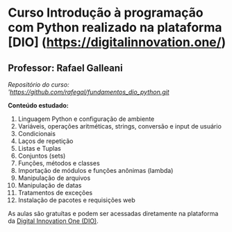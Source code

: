 # Curso Introdução à programação com Python realizado na plataforma [DIO] (https://digitalinnovation.one/)

## Professor: Rafael Galleani

*Repositório do curso: 'https://github.com/rafegal/fundamentos_dio_python.git*

**Conteúdo estudado:**

1. Linguagem Python e configuração de ambiente
2. Variáveis, operações aritméticas, strings, conversão e input de usuário
3. Condicionais
4. Laços de repetição
5. Listas e Tuplas
6. Conjuntos (sets)
7. Funções, métodos e classes
8. Importação de módulos e funções anônimas (lambda)
9. Manipulação de arquivos
10. Manipulação de datas
11. Tratamentos de exceções
12. Instalação de pacotes e requisições web

As aulas são gratuítas e podem ser acessadas diretamente na plataforma da [Digital Innovation One (DIO)](https://digitalinnovation.one/).